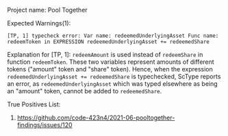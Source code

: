 Project name: Pool Together

Expected Warnings(1):

`[TP, 1] typecheck error: Var name: redeemedUnderlyingAsset Func name: redeemToken in EXPRESSION redeemedUnderlyingAsset += redeemedShare`

Explanation for [TP, 1]: `redeemAmount` is used instead of `redeemShare` in function `redeemToken`. 
These two variables represent amounts of different tokens ("amount" token and "share" token). 
Hence, when the expression `redeemedUnderlyingAsset += redeemedShare` is typechecked, ScType reports an error, as `redeemedUnderlyingAsset` which was typed elsewhere as being an "amount" token, cannot be added to `redeemedShare`.

True Positives List:
1) https://github.com/code-423n4/2021-06-pooltogether-findings/issues/120

